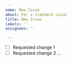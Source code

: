 ```yaml
---
name: New Issue
about: For a standard issue
title: New Issue
labels: ''
assignees: ''

---
```


- [ ] Requested change 1
- [ ] Requested change 2
...
